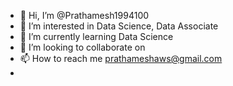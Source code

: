 - 👋 Hi, I’m @Prathamesh1994100
- 👀 I’m interested in Data Science, Data Associate
- 🌱 I’m currently learning Data Science 
- 💞️ I’m looking to collaborate on 
- 📫 How to reach me prathameshaws@gmail.com
-

<!---
Prathamesh1994100/Prathamesh1994100 is a ✨ special ✨ repository because its `README.md` (this file) appears on your GitHub profile.
You can click the Preview link to take a look at your changes.
--->
